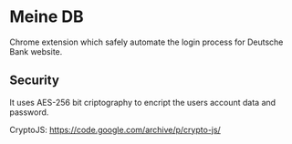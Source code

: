 # Meine DB
Chrome extension which safely automate the login process for Deutsche Bank website.

## Security
It uses AES-256 bit criptography to encript the users account data and password.

CryptoJS: https://code.google.com/archive/p/crypto-js/